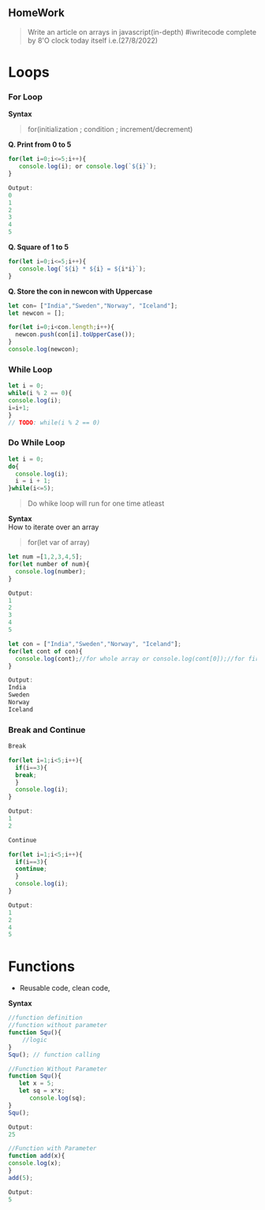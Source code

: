 ## HomeWork
> Write an article on arrays in javascript(in-depth)
#iwritecode complete by 8'O clock today itself i.e.(27/8/2022)


# Loops
### For Loop
**Syntax**
> for(initialization ; condition ; increment/decrement)

**Q. Print from 0 to 5**
```javascript
for(let i=0;i<=5;i++){
   console.log(i); or console.log(`${i}`);
}

Output:
0
1
2
3
4
5
```

**Q. Square of 1 to 5**
```javascript
for(let i=0;i<=5;i++){
   console.log(`${i} * ${i} = ${i*i}`);
}
```

**Q. Store the con in newcon with Uppercase**
```javascript
let con= ["India","Sweden","Norway", "Iceland"];
let newcon = [];

for(let i=0;i<con.length;i++){
  newcon.push(con[i].toUpperCase());
}
console.log(newcon);
```

### While Loop
```javascript
let i = 0;
while(i % 2 == 0){
console.log(i);
i=i+1;
}
// TODO: while(i % 2 == 0)
```

### Do While Loop
```javascript
let i = 0;
do{
  console.log(i);
  i = i + 1;
}while(i<=5);
```

> Do whike loop will run for one time atleast

**Syntax**<br>
How to iterate over an array<br>
> for(let var of array)

```javascript
let num =[1,2,3,4,5];
for(let number of num){
  console.log(number);
}

Output:
1
2
3
4
5
```

```javascript
let con = ["India","Sweden","Norway", "Iceland"];
for(let cont of con){
  console.log(cont);//for whole array or console.log(cont[0]);//for first index
}

Output:
India
Sweden
Norway
Iceland
```

### Break and Continue

```javascript
Break

for(let i=1;i<5;i++){
  if(i==3){
  break;
  }
  console.log(i);
}

Output:
1
2

Continue

for(let i=1;i<5;i++){
  if(i==3){
  continue;
  }
  console.log(i);
}

Output:
1
2
4
5
```

# Functions
- Reusable code, clean code, 

**Syntax**
```javascript
//function definition
//function without parameter
function Squ(){
    //logic
}
Squ(); // function calling
```

```javascript
//Function Without Parameter
function Squ(){
   let x = 5;
   let sq = x*x;
      console.log(sq);
}
Squ();

Output:
25
```
```javascript
//Function with Parameter
function add(x){
console.log(x);
}
add(5);

Output:
5
```

